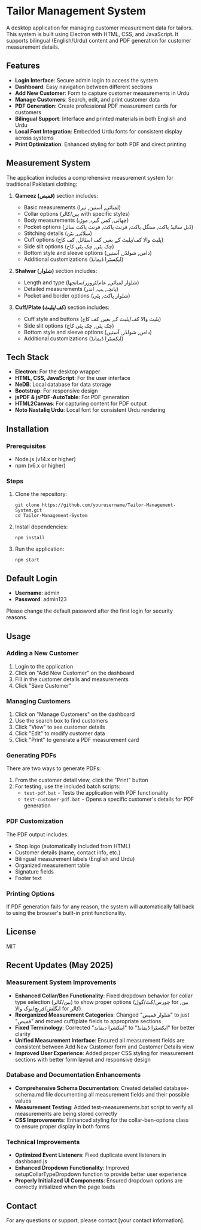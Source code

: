# Tailor Management System

A desktop application for managing customer measurement data for tailors. This system is built using Electron with HTML, CSS, and JavaScript. It supports bilingual (English/Urdu) content and PDF generation for customer measurement details.

## Features

- **Login Interface**: Secure admin login to access the system
- **Dashboard**: Easy navigation between different sections
- **Add New Customer**: Form to capture customer measurements in Urdu
- **Manage Customers**: Search, edit, and print customer data
- **PDF Generation**: Create professional PDF measurement cards for customers
- **Bilingual Support**: Interface and printed materials in both English and Urdu
- **Local Font Integration**: Embedded Urdu fonts for consistent display across systems
- **Print Optimization**: Enhanced styling for both PDF and direct printing

## Measurement System

The application includes a comprehensive measurement system for traditional Pakistani clothing:

1. **Qameez (قمیص)** section includes:
   - Basic measurements (لمبائی, آستین, تیرا)
   - Collar options (بین/کالر with specific styles)
   - Body measurements (چھاتی, کمر, گیرہ, موڑہ)
   - Pocket options (ڈبل سائیڈ پاکٹ, سنگل پاکٹ, فرنٹ پاکٹ, فرنٹ پاکٹ سائز)
   - Stitching details (سلائی, بٹن)
   - Cuff options (پلیٹ والا کف/پلیٹ کے بغیر, کف اسٹائل, کف کاج)
   - Side slit options (چک پٹی, چک پٹی کاج)
   - Bottom style and sleeve options (دامن, شولڈر, آستین)
   - Additional customizations (ایکسٹرا ڈیمانڈ)

2. **Shalwar (شلوار)** section includes:
   - Length and type (شلوار لمبائی, عام/ٹروزر/سانجھا)
   - Detailed measurements (پانچہ, ہپ, اندر)
   - Pocket and border options (شلوار پاکٹ, پٹی)

3. **Cuff/Plate (کف/پلیٹ)** section includes:
   - Cuff style and buttons (پلیٹ والا کف/پلیٹ کے بغیر, کف کاج)
   - Side slit options (چک پٹی, چک پٹی کاج)
   - Bottom style and sleeve options (دامن, شولڈر, آستین)
   - Additional customizations (ایکسٹرا ڈیمانڈ)

## Tech Stack

- **Electron**: For the desktop wrapper
- **HTML, CSS, JavaScript**: For the user interface
- **NeDB**: Local database for data storage
- **Bootstrap**: For responsive design
- **jsPDF & jsPDF-AutoTable**: For PDF generation
- **HTML2Canvas**: For capturing content for PDF output
- **Noto Nastaliq Urdu**: Local font for consistent Urdu rendering

## Installation

### Prerequisites

- Node.js (v14.x or higher)
- npm (v6.x or higher)

### Steps

1. Clone the repository:
   ```
   git clone https://github.com/yourusername/Tailor-Management-System.git
   cd Tailor-Management-System
   ```

2. Install dependencies:
   ```
   npm install
   ```

3. Run the application:
   ```
   npm start
   ```

## Default Login

- **Username**: admin
- **Password**: admin123

Please change the default password after the first login for security reasons.

## Usage

### Adding a New Customer

1. Login to the application
2. Click on "Add New Customer" on the dashboard
3. Fill in the customer details and measurements
4. Click "Save Customer"

### Managing Customers

1. Click on "Manage Customers" on the dashboard
2. Use the search box to find customers
3. Click "View" to see customer details
4. Click "Edit" to modify customer data
5. Click "Print" to generate a PDF measurement card

### Generating PDFs

There are two ways to generate PDFs:
1. From the customer detail view, click the "Print" button
2. For testing, use the included batch scripts:
   - `test-pdf.bat` - Tests the application with PDF functionality
   - `test-customer-pdf.bat` - Opens a specific customer's details for PDF generation

### PDF Customization

The PDF output includes:
- Shop logo (automatically included from HTML)
- Customer details (name, contact info, etc.)
- Bilingual measurement labels (English and Urdu)
- Organized measurement table
- Signature fields
- Footer text

### Printing Options

If PDF generation fails for any reason, the system will automatically fall back to using the browser's built-in print functionality.

## License

MIT

## Recent Updates (May 2025)

### Measurement System Improvements
- **Enhanced Collar/Ben Functionality**: Fixed dropdown behavior for collar type selection (بین/کالر) to show proper options (چورس/کٹ/گول for بین, انگلش/فرنچ/نوک والا for کالر)
- **Reorganized Measurement Categories**: Changed "شلوار قمیص" to just "قمیص" and moved cuff/plate fields to appropriate sections
- **Fixed Terminology**: Corrected "اینکشرا دیماند" to "ایکسٹرا ڈیمانڈ" for better clarity
- **Unified Measurement Interface**: Ensured all measurement fields are consistent between Add New Customer form and Customer Details view
- **Improved User Experience**: Added proper CSS styling for measurement sections with better form layout and responsive design

### Database and Documentation Enhancements
- **Comprehensive Schema Documentation**: Created detailed database-schema.md file documenting all measurement fields and their possible values
- **Measurement Testing**: Added test-measurements.bat script to verify all measurements are being stored correctly
- **CSS Improvements**: Enhanced styling for the collar-ben-options class to ensure proper display in both forms

### Technical Improvements
- **Optimized Event Listeners**: Fixed duplicate event listeners in dashboard.js
- **Enhanced Dropdown Functionality**: Improved setupCollarTypeDropdown function to provide better user experience
- **Properly Initialized UI Components**: Ensured dropdown options are correctly initialized when the page loads

## Contact

For any questions or support, please contact [your contact information].